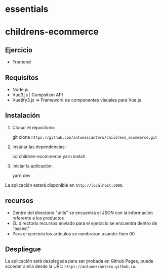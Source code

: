 # essentials

# childrens-ecommerce


## Ejercicio

- Frontend


## Requisitos

- Node.js
- Vue3.js | Compsition API
- Vuetify3.js => Framework de componentes visuales para Vue.js


## Instalación

1. Clonar el repositorio:

   
   git clone `https://github.com/antunezcantero/childrens_ecommerce.git`
   

2. Instalar las dependencias:

   
   cd children-ecommerce
   yarn install
   

3. Iniciar la aplicación:

   
   yarn dev
   

La aplicación estará disponible en `http://localhost:3000`.


## recursos

- Dentro del directorio "utils" se encuentra el JSON con la información referente a los productos
- EL directorio recursos enviado para el ejercicio se encuentra dentro de "assest" 
- Para el ejercicio los artículos se nombraron usando: Item <categoria> 00<id>


## Despliegue

La aplicación está desplegada para ser probada en Github Pages,
puede acceder a ella desde la URL: `https://antunezcantero.github.io`.